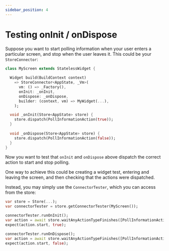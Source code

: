 ```yaml
---
sidebar_position: 4
---
```


# Testing onInit / onDispose

Suppose you want to start polling information when your user enters a particular screen,
and stop when the user leaves it. This could be your `StoreConnector`:

```dart
class MyScreen extends StatelessWidget {
  
  Widget build(BuildContext context) 
    => StoreConnector<AppState, _Vm>(
      vm: () => _Factory(),
      onInit: _onInit,
      onDispose: _onDispose,
      builder: (context, vm) => MyWidget(...),
    );

  void _onInit(Store<AppState> store) { 
    store.dispatch(PollInformationAction(true));
  }
    
  void _onDispose(Store<AppState> store) { 
    store.dispatch(PollInformationAction(false));
  }  
}
```

Now you want to test that `onInit` and `onDispose` above dispatch the correct action to start and
stop polling.

One way to achieve this could be creating a widget test,
entering and leaving the screen, and then checking that the actions were dispatched.

Instead, you may simply use the `ConnectorTester`, which you can access from the store:

```dart
var store = Store(...);
var connectorTester = store.getConnectorTester(MyScreen());

connectorTester.runOnInit();
var action = await store.waitAnyActionTypeFinishes([PollInformationAction]);
expect(action.start, true);

connectorTester.runOnDispose();
var action = await store.waitAnyActionTypeFinishes([PollInformationAction]);
expect(action.start, false);
```
